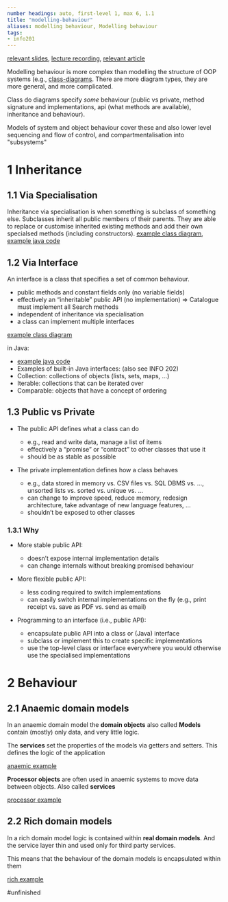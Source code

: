 ```yaml
---
number headings: auto, first-level 1, max 6, 1.1
title: "modelling-behaviour"
aliases: modelling behaviour, Modelling behaviour
tags: 
- info201
---
```


[relevant slides](https://blackboard.otago.ac.nz/bbcswebdav/pid-2892846-dt-content-rid-18407618_1/courses/INFO201_S1DNIE_2022/2022/lectures/lecture_12_slides.pdf), [lecture recording](https://echo360.net.au/lesson/3807232c-e251-4818-a098-c61f6a6b455a/classroom#sortDirection=desc), [relevant article](https://thevaluable.dev/anemic-domain-model/)

Modelling behaviour is more complex than modelling the structure of OOP systems (e.g., [class-diagrams](notes/class-diagrams.md). There are more diagram types, they are more general, and more complicated.

Class do diagrams specify *some* behaviour (public vs private, method signature and implementations, api (what methods are available), inheritance and behaviour).

Models of system and object behaviour cover these and also lower level sequencing and flow of control, and compartmentalisation into "subsystems"

# 1 Inheritance
## 1.1 Via Specialisation
Inheritance via specialisation is when something is subclass of something else. Subclasses inherit all public members of their parents. They are able to replace or customise inherited existing methods and add their own specialsed methods (including constructors). [example class diagram](https://i.imgur.com/Nul5ECp.png), [example java code](https://i.imgur.com/D7nZ2ON.png)

## 1.2 Via Interface
An interface is a class that specifies a set of common behaviour. 
- public methods and constant fields only (no variable fields)
- effectively an “inheritable” public API (no implementation) ⇒ Catalogue must implement all Search methods
- independent of inheritance via specialisation
- a class can implement multiple interfaces

[example class diagram](https://i.imgur.com/tZX8uQT.png) 

in Java: 
- [example java code](https://i.imgur.com/2cXr5CM.png)
- Examples of built-in Java interfaces: (also see INFO 202) 
- Collection: collections of objects (lists, sets, maps, …) 
- Iterable: collections that can be iterated over 
- Comparable: objects that have a concept of ordering

## 1.3 Public vs Private
- The public API defines what a class can do 
	- e.g., read and write data, manage a list of items 
	- effectively a “promise” or “contract” to other classes that use it 
	- should be as stable as possible 

- The private implementation defines how a class behaves 
	- e.g., data stored in memory vs. CSV files vs. SQL DBMS vs. …, unsorted lists vs. sorted vs. unique vs. … 
	- can change to improve speed, reduce memory, redesign architecture, take advantage of new language features, …
	- shouldn’t be exposed to other classes

### 1.3.1 Why
- More stable public API: 
	- doesn’t expose internal implementation details 
	- can change internals without breaking promised behaviour

- More flexible public API: 
	- less coding required to switch implementations 
	- can easily switch internal implementations on the fly (e.g., print receipt vs. save as PDF vs. send as email) 
- Programming to an interface (i.e., public API): 
	- encapsulate public API into a class or (Java) interface 
	- subclass or implement this to create specific implementations 
	- use the top-level class or interface everywhere you would otherwise use the specialised implementations


# 2 Behaviour
## 2.1 Anaemic domain models
In an anaemic domain model the **domain objects** also called **Models** contain (mostly) only data, and very little logic.

The **services** set the properties of the models via getters and setters. This defines the logic of the application

[anaemic example](https://i.imgur.com/PeaBhnX.png)

**Processor objects** are often used in anaemic systems to move data between objects. Also called **services**

[processor example](https://i.imgur.com/jw3Xbc1.png)


## 2.2 Rich domain models
In a rich domain model logic is contained within  **real domain models**. And the service layer thin and used only for third party services.

This means that the behaviour of the domain models is encapsulated within them

[rich example](https://i.imgur.com/eHmda7A.png)



#unfinished 